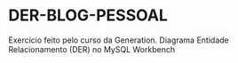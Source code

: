 # DER-BLOG-PESSOAL
Exercício feito pelo curso da Generation.
Diagrama Entidade Relacionamento (DER) no MySQL Workbench
